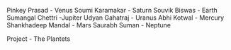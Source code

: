 Pinkey Prasad - Venus
Soumi Karamakar - Saturn
Souvik Biswas - Earth
Sumangal Chettri -Jupiter
Udyan Gahatraj - Uranus
Abhi Kotwal - Mercury
Shankhadeep Mandal - Mars
Saurabh Suman - Neptune


Project - The Plantets
